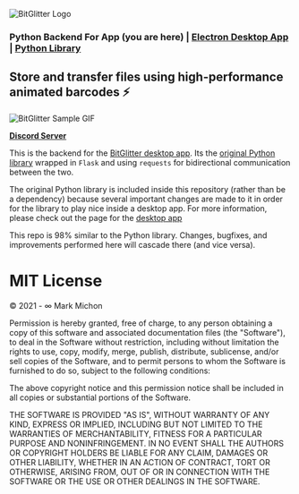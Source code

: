 ![BitGlitter Logo](https://i.imgur.com/pX8b4Dy.png)

### Python Backend For App (you are here) | [Electron Desktop App](https://github.com/MarkMichon1/BitGlitter) | [Python Library](https://github.com/MarkMichon1/BitGlitter-Python)

## Store and transfer files using high-performance animated barcodes ⚡

![BitGlitter Sample GIF](https://i.imgur.com/lPFR5kA.gif) 

**[Discord Server](https://discord.gg/t9uv2pZ)** 

This is the backend for the [BitGlitter desktop app](https://github.com/MarkMichon1/BitGlitter).  Its the 
[original Python library](https://github.com/MarkMichon1/BitGlitter-Python) wrapped in `Flask` and using `requests`
for bidirectional communication between the two.

The original Python library is included inside this repository (rather than be a dependency) because several 
important changes are made to it in order for the library to play nice inside a desktop app.  For more information,
please check out the page for the [desktop app](https://github.com/MarkMichon1/BitGlitter)

This repo is 98% similar to the Python library.  Changes, bugfixes, and improvements performed here will cascade there
(and vice versa).

# MIT License

© 2021 - ∞ Mark Michon

Permission is hereby granted, free of charge, to any person obtaining a copy of this software and associated documentation files (the "Software"), to deal in the Software without restriction, including without limitation the rights to use, copy, modify, merge, publish, distribute, sublicense, and/or sell copies of the Software, and to permit persons to whom the Software is furnished to do so, subject to the following conditions:

The above copyright notice and this permission notice shall be included in all copies or substantial portions of the Software.

THE SOFTWARE IS PROVIDED "AS IS", WITHOUT WARRANTY OF ANY KIND, EXPRESS OR IMPLIED, INCLUDING BUT NOT LIMITED TO THE WARRANTIES OF MERCHANTABILITY, FITNESS FOR A PARTICULAR PURPOSE AND NONINFRINGEMENT. IN NO EVENT SHALL THE AUTHORS OR COPYRIGHT HOLDERS BE LIABLE FOR ANY CLAIM, DAMAGES OR OTHER LIABILITY, WHETHER IN AN ACTION OF CONTRACT, TORT OR OTHERWISE, ARISING FROM, OUT OF OR IN CONNECTION WITH THE SOFTWARE OR THE USE OR OTHER DEALINGS IN THE SOFTWARE.